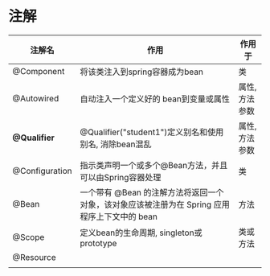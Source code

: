 # 注解

| 注解名         | 作用                                                         | 作用于        |
| -------------- | ------------------------------------------------------------ | ------------- |
| @Component     | 将该类注入到spring容器成为bean                               | 类            |
| @Autowired     | 自动注入一个定义好的 bean到变量或属性                        | 属性,方法参数 |
| **@Qualifier** | @Qualifier("student1")定义别名和使用别名, 消除bean混乱       | 属性,方法参数 |
| @Configuration | 指示类声明一个或多个@Bean方法，并且可以由Spring容器处理      | 类            |
| @Bean          | 一个带有 @Bean 的注解方法将返回一个对象，该对象应该被注册为在 Spring 应用程序上下文中的 bean | 方法          |
| @Scope         | 定义bean的生命周期, singleton或prototype                     | 类或方法      |
| @Resource      |                                                              |               |
|                |                                                              |               |

